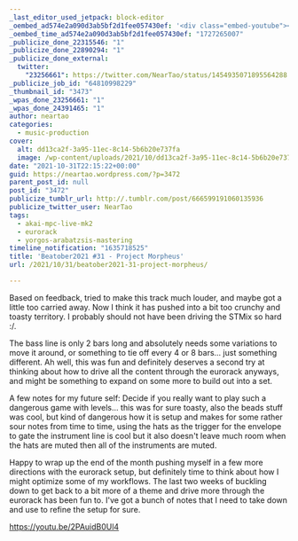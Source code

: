 ```yaml
---
_last_editor_used_jetpack: block-editor
_oembed_ad574e2a090d3ab5bf2d1fee057430ef: '<div class="embed-youtube"><iframe title="Beatober2021 #31 - Project Morpheus" width="750" height="422" src="https://www.youtube.com/embed/2PAuidB0Ul4?feature=oembed" frameborder="0" allow="accelerometer; autoplay; clipboard-write; encrypted-media; gyroscope; picture-in-picture; web-share" referrerpolicy="strict-origin-when-cross-origin" allowfullscreen></iframe></div>'
_oembed_time_ad574e2a090d3ab5bf2d1fee057430ef: "1727265007"
_publicize_done_22315546: "1"
_publicize_done_22890294: "1"
_publicize_done_external:
  twitter:
    "23256661": https://twitter.com/NearTao/status/1454935071895564288
_publicize_job_id: "64810998229"
_thumbnail_id: "3473"
_wpas_done_23256661: "1"
_wpas_done_24391465: "1"
author: neartao
categories:
  - music-production
cover:
  alt: dd13ca2f-3a95-11ec-8c14-5b6b20e737fa
  image: /wp-content/uploads/2021/10/dd13ca2f-3a95-11ec-8c14-5b6b20e737fa.png
date: "2021-10-31T22:15:22+00:00"
guid: https://neartao.wordpress.com/?p=3472
parent_post_id: null
post_id: "3472"
publicize_tumblr_url: http://.tumblr.com/post/666599191060135936
publicize_twitter_user: NearTao
tags:
  - akai-mpc-live-mk2
  - eurorack
  - yorgos-arabatzsis-mastering
timeline_notification: "1635718525"
title: 'Beatober2021 #31 - Project Morpheus'
url: /2021/10/31/beatober2021-31-project-morpheus/

---
```

Based on feedback, tried to make this track much louder, and maybe got a little too carried away. Now I think it has pushed into a bit too crunchy and toasty territory. I probably should not have been driving the STMix so hard :/.

The bass line is only 2 bars long and absolutely needs some variations to move it around, or something to tie off every 4 or 8 bars… just something different. Ah well, this was fun and definitely deserves a second try at thinking about how to drive all the content through the eurorack anyways, and might be something to expand on some more to build out into a set.

A few notes for my future self: Decide if you really want to play such a dangerous game with levels… this was for sure toasty, also the beads stuff was cool, but kind of dangerous how it is setup and makes for some rather sour notes from time to time, using the hats as the trigger for the envelope to gate the instrument line is cool but it also doesn't leave much room when the hats are muted then all of the instruments are muted.

Happy to wrap up the end of the month pushing myself in a few more directions with the eurorack setup, but definitely time to think about how I might optimize some of my workflows. The last two weeks of buckling down to get back to a bit more of a theme and drive more through the eurorack has been fun to. I've got a bunch of notes that I need to take down and use to refine the setup for sure.

https://youtu.be/2PAuidB0Ul4
